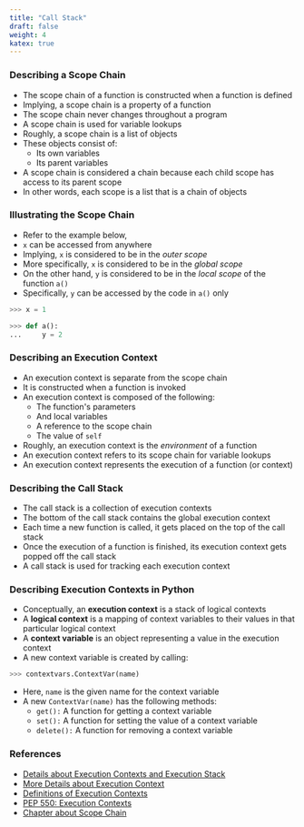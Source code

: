 ```yaml
---
title: "Call Stack"
draft: false
weight: 4
katex: true
---
```


### Describing a Scope Chain
- The scope chain of a function is constructed when a function is defined
- Implying, a scope chain is a property of a function
- The scope chain never changes throughout a program
- A scope chain is used for variable lookups
- Roughly, a scope chain is a list of objects
- These objects consist of:
	- Its own variables
	- Its parent variables
- A scope chain is considered a chain because each child scope has access to its parent scope
- In other words, each scope is a list that is a chain of objects

### Illustrating the Scope Chain

- Refer to the example below,
- `x` can be accessed from anywhere
- Implying, `x` is considered to be in the *outer scope*
- More specifically, `x` is considered to be in the *global scope*
- On the other hand, `y` is considered to be in the *local scope* of the function `a()`
- Specifically, `y` can be accessed by the code in `a()` only

```python
>>> x = 1

>>> def a():
...     y = 2
```

### Describing an Execution Context
- An execution context is separate from the scope chain
- It is constructed when a function is invoked
- An execution context is composed of the following:
	- The function's parameters
	- And local variables
	- A reference to the scope chain
	- The value of `self`
- Roughly, an execution context is the *environment* of a function
- An execution context refers to its scope chain for variable lookups
- An execution context represents the execution of a function (or context)

### Describing the Call Stack
- The call stack is a collection of execution contexts
- The bottom of the call stack contains the global execution context
- Each time a new function is called, it gets placed on the top of the call stack
- Once the execution of a function is finished, its execution context gets popped off the call stack
- A call stack is used for tracking each execution context

### Describing Execution Contexts in Python
- Conceptually, an **execution context** is a stack of logical contexts
- A **logical context** is a mapping of context variables to their values in that particular logical context
- A **context variable** is an object representing a value in the execution context
- A new context variable is created by calling:

```python
>>> contextvars.ContextVar(name)
```

- Here, `name` is the given name for the context variable
- A new `ContextVar(name)` has the following methods:
	- `get():` A function for getting a context variable
	- `set():` A function for setting the value of a context variable
	- `delete():` A function for removing a context variable

### References
- [Details about Execution Contexts and Execution Stack](https://www.udemy.com/course/the-complete-javascript-course/learn/lecture/5869128#content)
- [More Details about Execution Context](https://www.udemy.com/course/the-complete-javascript-course/learn/lecture/5869130#content)
- [Definitions of Execution Contexts](https://stackoverflow.com/a/9384894/12777044)
- [PEP 550: Execution Contexts](https://www.python.org/dev/peps/pep-0550/)
- [Chapter about Scope Chain](http://dmitrysoshnikov.com/ecmascript/chapter-4-scope-chain/)
